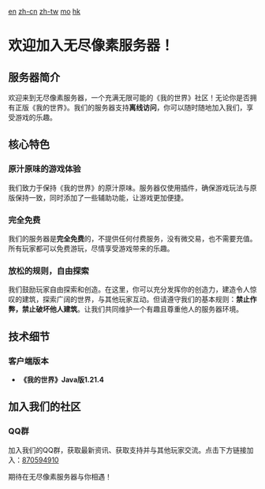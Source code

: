 [en](README-en.md) [zh-cn](README-zh-cn.md) [zh-tw](README-zh-tw.md) [mo](README-zh-mo.md) [hk](README-zh-hk.md)

# 欢迎加入无尽像素服务器！

## 服务器简介
欢迎来到无尽像素服务器，一个充满无限可能的《我的世界》社区！无论你是否拥有正版《我的世界》。我们的服务器支持**离线访问**，你可以随时随地加入我们，享受游戏的乐趣。

## 核心特色

### 原汁原味的游戏体验
我们致力于保持《我的世界》的原汁原味。服务器仅使用插件，确保游戏玩法与原版保持一致，同时添加了一些辅助功能，让游戏更加便捷。

### 完全免费
我们的服务器是**完全免费**的，不提供任何付费服务，没有微交易，也不需要充值。所有玩家都可以免费游玩，尽情享受游戏带来的乐趣。

### 放松的规则，自由探索
我们鼓励玩家自由探索和创造。在这里，你可以充分发挥你的创造力，建造令人惊叹的建筑，探索广阔的世界，与其他玩家互动。但请遵守我们的基本规则：**禁止作弊，禁止破坏他人建筑**。让我们共同维护一个有趣且尊重他人的服务器环境。

## 技术细节

### 客户端版本
- **《我的世界》Java版1.21.4**

## 加入我们的社区

### QQ群
加入我们的QQ群，获取最新资讯、获取支持并与其他玩家交流。点击下方链接加入：[870594910](https://qm.qq.com/q/QomvgjLMY2)

期待在无尽像素服务器与你相遇！
